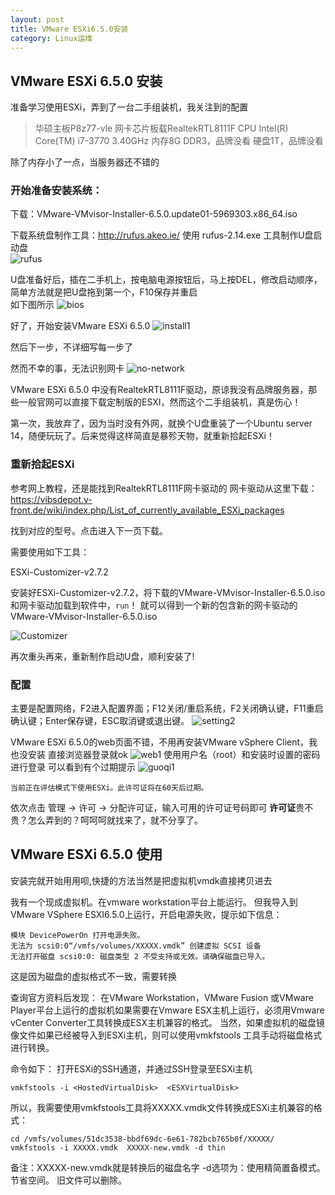 ```yaml
---
layout: post
title: VMware ESXi6.5.0安装
category: Linux运维
---
```



## VMware ESXi 6.5.0 安装

准备学习使用ESXi，弄到了一台二手组装机，我关注到的配置
> 华硕主板P8z77-vle
> 网卡芯片板载RealtekRTL8111F
> CPU Intel(R) Core(TM) i7-3770 3.40GHz
> 内存8G DDR3，品牌没看
> 硬盘1T，品牌没看

除了内存小了一点，当服务器还不错的

### 开始准备安装系统：
下载：VMware-VMvisor-Installer-6.5.0.update01-5969303.x86_64.iso

下载系统盘制作工具：http://rufus.akeo.ie/
使用 rufus-2.14.exe 工具制作U盘启动盘  
![rufus]({{site.baseurl}}/images/rufus.jpg)

U盘准备好后，插在二手机上，按电脑电源按钮后，马上按DEL，修改启动顺序，简单方法就是把U盘拖到第一个，F10保存并重启  
如下图所示
![bios]({{site.baseurl}}/images/bios1.jpg)

好了，开始安装VMware ESXi 6.5.0
![install1]({{site.baseurl}}/images/install1.jpg)

然后下一步，不详细写每一步了

然而不幸的事，无法识别网卡
![no-network]({{site.baseurl}}/images/no-network-adapters.jpg)

VMware ESXi 6.5.0 中没有RealtekRTL8111F驱动，原谅我没有品牌服务器，那些一般官网可以直接下载定制版的ESXI，然而这个二手组装机，真是伤心！

第一次，我放弃了，因为当时没有外网，就换个U盘重装了一个Ubuntu server 14，随便玩玩了。后来觉得这样简直是暴殄天物，就重新拾起ESXi！

### 重新拾起ESXi

参考网上教程，还是能找到RealtekRTL8111F网卡驱动的
网卡驱动从这里下载：https://vibsdepot.v-front.de/wiki/index.php/List_of_currently_available_ESXi_packages

找到对应的型号。点击进入下一页下载。

需要使用如下工具：

ESXi-Customizer-v2.7.2

安装好ESXi-Customizer-v2.7.2，将下载的VMware-VMvisor-Installer-6.5.0.iso和网卡驱动加载到软件中，`run`！
就可以得到一个新的包含新的网卡驱动的VMware-VMvisor-Installer-6.5.0.iso

![Customizer]({{site.baseurl}}/images/ESXi-6.0-Customizer.png)

再次重头再来，重新制作启动U盘，顺利安装了!

### 配置
主要是配置网络，F2进入配置界面；F12关闭/重启系统，F2关闭确认键，F11重启确认键；Enter保存键，ESC取消键或退出键。
![setting2]({{site.baseurl}}/images/setting2.png)


VMware ESXi 6.5.0的web页面不错，不用再安装VMware vSphere Client，我也没安装
直接浏览器登录就ok
![web1]({{site.baseurl}}/images/web1.png)
使用用户名（root）和安装时设置的密码进行登录
可以看到有个过期提示
![guoqi1]({{site.baseurl}}/images/guoqi1.png)
```
当前正在评估模式下使用ESXi。此许可证将在60天后过期。
```
依次点击 管理 -> 许可 -> 分配许可证，输入可用的许可证号码即可
**许可证**贵不贵？怎么弄到的？呵呵呵就找来了，就不分享了。

## VMware ESXi 6.5.0 使用

安装完就开始用用呗,快捷的方法当然是把虚拟机vmdk直接拷贝进去

我有一个现成虚拟机。在vmware workstation平台上能运行。
但我导入到VMware VSphere ESXI6.5.0上运行，开启电源失败，提示如下信息：

```  
模块 DevicePowerOn 打开电源失败。  
无法为 scsi0:0“/vmfs/volumes/XXXXX.vmdk” 创建虚拟 SCSI 设备  
无法打开磁盘 scsi0:0: 磁盘类型 2 不受支持或无效。请确保磁盘已导入。
```
这是因为磁盘的虚拟格式不一致，需要转换

查询官方资料后发现：
在VMware Workstation，VMware Fusion 或VMware Player平台上运行的虚拟机如果需要在Vmware ESX主机上运行，必须用Vmware vCenter Converter工具转换成ESX主机兼容的格式。
当然，如果虚拟机的磁盘镜像文件如果已经被导入到ESXi主机，则可以使用vmkfstools 工具手动将磁盘格式进行转换。

命令如下：
打开ESXi的SSH通道，并通过SSH登录至ESXi主机
```shell
vmkfstools -i <HostedVirtualDisk>  <ESXVirtualDisk>
```
所以，我需要使用vmkfstools工具将XXXXX.vmdk文件转换成ESXi主机兼容的格式：

```
cd /vmfs/volumes/51dc3538-bbdf69dc-6e61-782bcb765b0f/XXXXX/
vmkfstools -i XXXXX.vmdk  XXXXX-new.vmdk -d thin
```
备注：XXXXX-new.vmdk就是转换后的磁盘名字
-d选项为：使用精简置备模式。节省空间。
旧文件可以删除。



